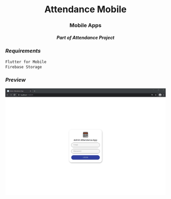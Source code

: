 <h1 align="center"> Attendance Mobile </h1>
<h3 align="center"> Mobile Apps </h3>
<h5 align="center"> Part of Attendance Project </h3>


### *Requirements*
```text
Flutter for Mobile
Firebase Storage
```

### *Preview*
![Gif UI](https://github.com/rizkifani25/attendance-gallery/blob/master/ui-admin/ui.gif)
